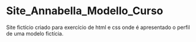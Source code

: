 # Site_Annabella_Modello_Curso
 Site fictício criado para exercício de html e css onde é apresentado o perfil de uma modelo fictícia.

